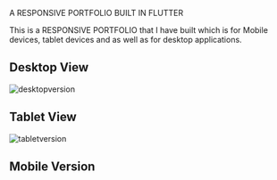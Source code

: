 
A RESPONSIVE PORTFOLIO BUILT IN FLUTTER

This is a RESPONSIVE PORTFOLIO that I have built which is for Mobile devices, tablet devices and as well as for desktop applications.


## Desktop View



![desktopversion](https://user-images.githubusercontent.com/113264020/234647902-f156abd3-76e7-4a86-a849-31bffc6d30fe.png)

## Tablet View

![tabletversion](https://user-images.githubusercontent.com/113264020/234648131-2e6e0c7e-2ddd-4e31-b7ec-7ce133eddead.png)

## Mobile Version


